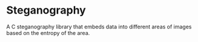 # Steganography
A C steganography library that embeds data into different areas of images based on the entropy of the area. 
